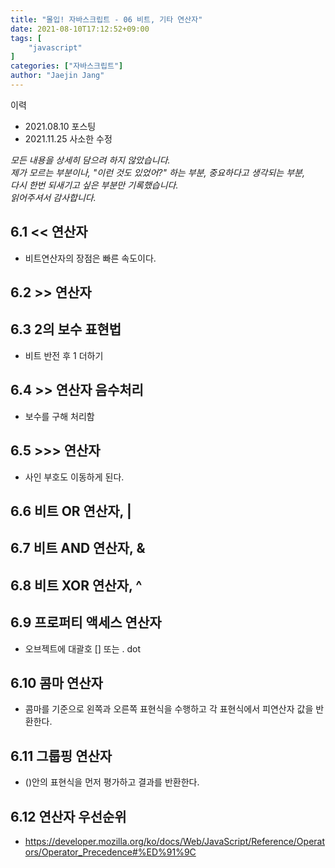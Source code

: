 ```yaml
---
title: "몰입! 자바스크립트 - 06 비트, 기타 연산자"
date: 2021-08-10T17:12:52+09:00
tags: [
	"javascript"
]
categories: ["자바스크립트"]
author: "Jaejin Jang"
---
```


이력
- 2021.08.10 포스팅
- 2021.11.25 사소한 수정

*모든 내용을 상세히 담으려 하지 않았습니다.  
제가 모르는 부분이나, "이런 것도 있었어?" 하는 부분, 중요하다고 생각되는 부분,  
다시 한번 되새기고 싶은 부분만 기록했습니다.  
읽어주셔서 감사합니다.*

## 6.1 << 연산자
- 비트연산자의 장점은 빠른 속도이다.

## 6.2 >> 연산자
## 6.3 2의 보수 표현법
- 비트 반전 후 1 더하기

## 6.4 >> 연산자 음수처리
- 보수를 구해 처리함

## 6.5 \>\>\> 연산자
- 사인 부호도 이동하게 된다.

## 6.6 비트 OR 연산자, |
## 6.7 비트 AND 연산자, &
## 6.8 비트 XOR 연산자, ^
## 6.9 프로퍼티 액세스 연산자
- 오브젝트에 대괄호 [] 또는 . dot

## 6.10 콤마 연산자
- 콤마를 기준으로 왼쪽과 오른쪽 표현식을 수행하고 각 표현식에서 피연산자 값을 반환한다.

## 6.11 그룹핑 연산자
- ()안의 표현식을 먼저 평가하고 결과를 반환한다.

## 6.12 연산자 우선순위
- https://developer.mozilla.org/ko/docs/Web/JavaScript/Reference/Operators/Operator_Precedence#%ED%91%9C
